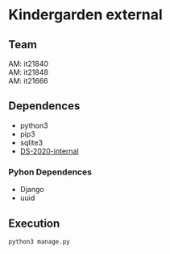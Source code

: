 # Kindergarden external

## Team
AM: it21840  
AM: it21848  
AM: it21666  

## Dependences
 - python3 
 - pip3
 - sqlite3
 - [ DS-2020-internal ](https://github.com/panosit/DS-2020-Internal) 
### Pyhon Dependences
 - Django
 - uuid

## Execution
    python3 manage.py

